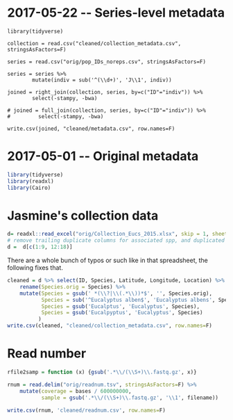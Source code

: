 # 2017-05-22 -- Series-level metadata

```
library(tidyverse)

collection = read.csv("cleaned/collection_metadata.csv", stringsAsFactors=F)

series = read.csv("orig/pop_IDs_noreps.csv", stringsAsFactors=F)

series = series %>%
        mutate(indiv = sub('^(\\d+)', 'J\\1', indiv))

joined = right_join(collection, series, by=c("ID"="indiv")) %>%
        select(-stampy, -bwa)

# joined = full_join(collection, series, by=c("ID"="indiv")) %>%
#         select(-stampy, -bwa)

write.csv(joined, "cleaned/metadata.csv", row.names=F)
```



# 2017-05-01 -- Original metadata

```R
library(tidyverse)
library(readxl)
library(Cairo)
```

# Jasmine's collection data

```R
d= readxl::read_excel("orig/Collection_Eucs_2015.xlsx", skip = 1, sheet = "RawField")
# remove trailing duplicate columns for associated spp, and duplicated lat/lon
d =  d[c(1:9, 12:18)]
```

There are a whole bunch of typos or such like in that spreadsheet, the
following fixes that.

```R
cleaned = d %>% select(ID, Species, Latitude, Longitude, Location) %>%
    rename(Species.orig = Species) %>%
    mutate(Species = gsub(' *(\\?|\\(.*\\))*$', '', Species.orig),
           Species = sub('^Eucalyptus alben$', 'Eucalyptus albens', Species),
           Species = gsub('Eucalptus', 'Eucalyptus', Species),
           Species = gsub('Eucalpyptus', 'Eucalyptus', Species)
          )
write.csv(cleaned, "cleaned/collection_metadata.csv", row.names=F)
```

# Read number


```R
rfile2samp = function (x) {gsub('.*\\/(\\S+)\\.fastq.gz', x)}
```


```R
rnum = read.delim("orig/readnum.tsv", stringsAsFactors=F) %>%
    mutate(coverage = bases / 600000000,
           sample = gsub('.*\\/(\\S+)\\.fastq.gz', '\\1', filename))

write.csv(rnum, 'cleaned/readnum.csv', row.names=F)
```
